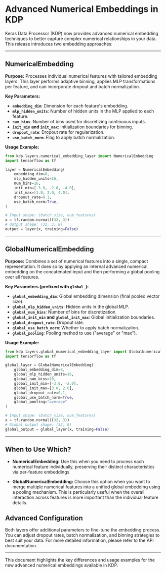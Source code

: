# Advanced Numerical Embeddings in KDP

Keras Data Processor (KDP) now provides advanced numerical embedding techniques to better capture complex numerical relationships in your data. This release introduces two embedding approaches:

---

## NumericalEmbedding

**Purpose:**
Processes individual numerical features with tailored embedding layers. This layer performs adaptive binning, applies MLP transformations per feature, and can incorporate dropout and batch normalization.

**Key Parameters:**
- **`embedding_dim`**: Dimension for each feature's embedding.
- **`mlp_hidden_units`**: Number of hidden units in the MLP applied to each feature.
- **`num_bins`**: Number of bins used for discretizing continuous inputs.
- **`init_min` and `init_max`**: Initialization boundaries for binning.
- **`dropout_rate`**: Dropout rate for regularization.
- **`use_batch_norm`**: Flag to apply batch normalization.

**Usage Example:**
```python
from kdp.layers.numerical_embedding_layer import NumericalEmbedding
import tensorflow as tf

layer = NumericalEmbedding(
    embedding_dim=8,
    mlp_hidden_units=16,
    num_bins=10,
    init_min=[-3.0, -2.0, -4.0],
    init_max=[3.0, 2.0, 4.0],
    dropout_rate=0.1,
    use_batch_norm=True,
)

# Input shape: (batch_size, num_features)
x = tf.random.normal((32, 3))
# Output shape: (32, 3, 8)
output = layer(x, training=False)
```

---

## GlobalNumericalEmbedding

**Purpose:**
Combines a set of numerical features into a single, compact representation. It does so by applying an internal advanced numerical embedding on the concatenated input and then performing a global pooling over all features.

**Key Parameters (prefixed with `global_`):**
- **`global_embedding_dim`**: Global embedding dimension (final pooled vector size).
- **`global_mlp_hidden_units`**: Hidden units in the global MLP.
- **`global_num_bins`**: Number of bins for discretization.
- **`global_init_min` and `global_init_max`**: Global initialization boundaries.
- **`global_dropout_rate`**: Dropout rate.
- **`global_use_batch_norm`**: Whether to apply batch normalization.
- **`global_pooling`**: Pooling method to use ("average" or "max").

**Usage Example:**
```python
from kdp.layers.global_numerical_embedding_layer import GlobalNumericalEmbedding
import tensorflow as tf

global_layer = GlobalNumericalEmbedding(
    global_embedding_dim=8,
    global_mlp_hidden_units=16,
    global_num_bins=10,
    global_init_min=[-3.0, -2.0],
    global_init_max=[3.0, 2.0],
    global_dropout_rate=0.1,
    global_use_batch_norm=True,
    global_pooling="average"
)

# Input shape: (batch_size, num_features)
x = tf.random.normal((32, 3))
# Global output shape: (32, 8)
global_output = global_layer(x, training=False)
```

---

## When to Use Which?

- **NumericalEmbedding:**
  Use this when you need to process each numerical feature individually, preserving their distinct characteristics via per-feature embeddings.

- **GlobalNumericalEmbedding:**
  Choose this option when you want to merge multiple numerical features into a unified global embedding using a pooling mechanism. This is particularly useful when the overall interaction across features is more important than the individual feature details.

## Advanced Configuration

Both layers offer additional parameters to fine-tune the embed­ding process. You can adjust dropout rates, batch normalization, and binning strategies to best suit your data. For more detailed information, please refer to the API documentation.

---

This document highlights the key differences and usage examples for the new advanced numerical embeddings available in KDP.
